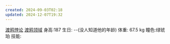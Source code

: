```yaml
---
created: 2024-09-03T02:18
updated: 2024-12-07T19:32
---
```

[渡鸦悖论](渡鸦悖论.md) 
[渡鸦领域](渡鸦领域.md)
身高:187
生日: --(没人知道他的年龄)
体重: 67.5 kg
瞳色:绿琥珀
技能: 